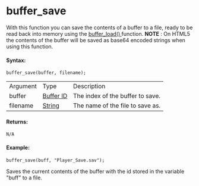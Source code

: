 # buffer_save

With this function you can save the contents of a buffer to a file,
ready to be read back into memory using the [ buffer_load()
](buffer_load) function. **NOTE** : On HTML5 the contents of the
buffer will be saved as base64 encoded strings when using this function.

#### Syntax:

``` gml
buffer_save(buffer, filename);
```

|          |                                                                                       |                                  |
|----------|---------------------------------------------------------------------------------------|----------------------------------|
| Argument | Type                                                                                  | Description                      |
| buffer   |  [Buffer ID](../../../../GameMaker_Language/GML_Reference/Buffers/buffer_create)  | The index of the buffer to save. |
| filename |  [String](../../../../GameMaker_Language/GML_Overview/Data_Types)                 | The name of the file to save as. |

#### Returns:

``` gml
N/A
```

#### Example:

``` gml
buffer_save(buff, "Player_Save.sav");
```

Saves the current contents of the buffer with the id stored in the
variable "buff" to a file.
